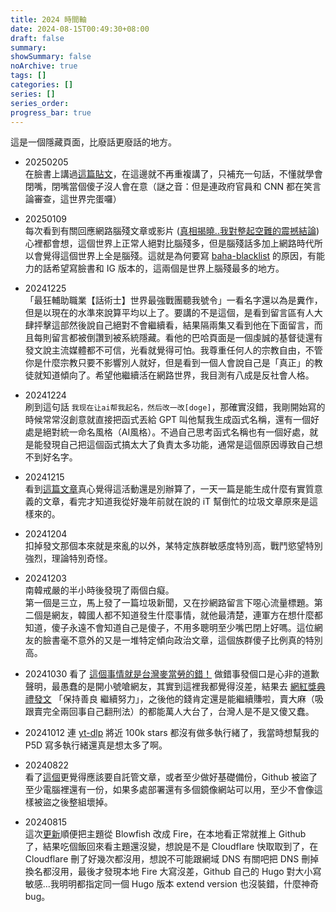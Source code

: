```yaml
---
title: 2024 時間軸
date: 2024-08-15T00:49:30+08:00
draft: false
summary: 
showSummary: false
noArchive: true
tags: []
categories: []
series: []
series_order: 
progress_bar: true
---
```


<!-- jQuery -->
<script  type="text/javascript"  src="https://cdnjs.cloudflare.com/ajax/libs/jquery/3.7.1/jquery.min.js"></script>
<!-- nanogallery2 -->
<link href="https://unpkg.com/nanogallery2/dist/css/nanogallery2.min.css" rel="stylesheet" type="text/css"></link>
<script  type="text/javascript" src="https://unpkg.com/nanogallery2@3.0.5/dist/jquery.nanogallery2.min.js"></script>

這是一個隱藏頁面，比廢話更廢話的地方。

- 20250205  
在臉書上講過[這篇貼文](https://www.facebook.com/segacheng/posts/10107838498957053)，在這邊就不再重複講了，只補充一句話，不懂就學會閉嘴，閉嘴當個傻子沒人會在意（謎之音：但是連政府官員和 CNN 都在笑言論審查，這世界完蛋囉）

- 20250109  
每次看到有關回應網路腦殘文章或影片 ([真相揭曉..我對整起空難的震撼結論](https://www.youtube.com/watch?v=GujjTfs8o-M)) 心裡都會想，這個世界上正常人絕對比腦殘多，但是腦殘話多加上網路時代所以會覺得這個世界上全是腦殘。這就是為何要寫 [baha-blacklist](https://github.com/ZhenShuo2021/baha-blacklist) 的原因，有能力的話希望寫臉書和 IG 版本的，這兩個是世界上腦殘最多的地方。

- 20241225  
「最狂輔助職業【話術士】世界最強戰團聽我號令」一看名字還以為是糞作，但是以現在的水準來說算平均以上了。要講的不是這個，是看到留言區有人大肆抨擊這部然後說自己絕對不會繼續看，結果隔兩集又看到他在下面留言，而且每則留言都被倒讚到被系統隱藏。看他的巴哈頁面是一個虔誠的基督徒還有發文說主流媒體都不可信，光看就覺得可怕。我尊重任何人的宗教自由，不管你是什麼宗教只要不影響別人就好，但是看到一個人會說自己是「真正」的教徒就知道傾向了。希望他繼續活在網路世界，我目測有八成是反社會人格。

- 20241224  
刷到這句話 `我现在让ai帮我起名，然后改一改[doge]`，那確實沒錯，我剛開始寫的時候常常沒創意就直接把函式丟給 GPT 叫他幫我生成函式名稱，還有一個好處是絕對統一命名風格（AI風格）。不過自己思考函式名稱也有一個好處，就是能發現自己把這個函式搞太大了負責太多功能，通常是這個原因導致自己想不到好名字。

- 20241215  
看到[這篇文章](https://blog.kyomind.tw/ithome-ironman-tips/)真心覺得這活動還是別辦算了，一天一篇是能生成什麼有實質意義的文章，看完才知道我從好幾年前就在說的 iT 幫倒忙的垃圾文章原來是這樣來的。

- 20241204  
扣掉發文那個本來就是來亂的以外，某特定族群敏感度特別高，戰鬥慾望特別強烈，理論特別奇怪。

<script type="text/javascript" src="https://cdnjs.cloudflare.com/ajax/libs/jquery/3.7.1/jquery.min.js"></script>
<link href="https://unpkg.com/nanogallery2/dist/css/nanogallery2.min.css" rel="stylesheet" type="text/css" />
<script type="text/javascript" src="https://unpkg.com/nanogallery2@3.0.5/dist/jquery.nanogallery2.min.js"></script>

<div id="nanogallery"></div>

<script>
    (function () {
        jQuery("#nanogallery").nanogallery2({
            itemsBaseURL: window.baseURL + "timeline/data/20241204/",
            thumbnailWidth: "auto",
            thumbnailHeight: 200,
            galleryDisplayMode: "moreButton",
            galleryDisplayMoreStep: 1,
            viewerGallery: "none",
            imageTransition: "swipe",
            thumbnailLabel: {
                position: "onBottom",
                displayDescription: false,
                displayTitle: false,
                titleMultiLine: true
            },
            viewerToolbar: { display: false, standard: 'minimizeButton, label', minimized: 'minimizeButton, label, fullscreenButton, downloadButton, infoButton' },
            viewerTools: { topLeft: 'infoButton, label', topRight: 'pageCounter, playPauseButton, zoomButton, fullscreenButton, downloadButton, closeButton' },
            thumbnailBaseGridHeight: 50,
            thumbnailAlignment: 'fillWidth',
            thumbnailToolbarAlbum: null,
            icons: { thumbnailDisplay: '<i class="fa fa-long-arrow-right" aria-hidden="true"></i> display' },
            thumbnailDisplayTransition: 'slideDown',
            thumbnailDisplayTransitionDuration: 500,
            thumbnailDisplayInterval: 30,
            thumbnailHoverEffect2: 'label_translateY_0px_-20px|image_scale_1.00_1.10|image_rotateZ_0deg_2deg|image_translateY_0px_-20px|tools_opacity_0_1|tools_translateY_30px_0px',
            touchAnimation: true,
            touchAutoOpenDelay: 800,
            locationHash: false,
            items: [
                { src: "https://cdn.zsl0621.cc/2025/blog/timeline-20241204-1---2025-05-09T12-02-34.webp", srct: "https://cdn.zsl0621.cc/2025/blog/timeline-20241204-1---2025-05-09T12-02-34.webp", description: '1' },
                { src: "https://cdn.zsl0621.cc/2025/blog/timeline-20241204-2---2025-05-09T12-02-34.webp", srct: "https://cdn.zsl0621.cc/2025/blog/timeline-20241204-2---2025-05-09T12-02-34.webp", description: '2' },
                { src: "https://cdn.zsl0621.cc/2025/blog/timeline-20241204-3---2025-05-09T12-02-34.webp", srct: "https://cdn.zsl0621.cc/2025/blog/timeline-20241204-3---2025-05-09T12-02-34.webp", description: '3' },
                { src: "https://cdn.zsl0621.cc/2025/blog/timeline-20241204-4---2025-05-09T12-02-34.webp", srct: "https://cdn.zsl0621.cc/2025/blog/timeline-20241204-4---2025-05-09T12-02-34.webp", description: '4' },
                { src: "https://cdn.zsl0621.cc/2025/blog/timeline-20241204-5---2025-05-09T12-02-34.webp", srct: "https://cdn.zsl0621.cc/2025/blog/timeline-20241204-5---2025-05-09T12-02-34.webp", description: '5' }
            ],
        });
    })();
</script>

- 20241203  
南韓戒嚴的半小時後發現了兩個白癡。  
第一個是三立，馬上發了一篇垃圾新聞，又在抄網路留言下噁心流量標題。第二個是網友，韓國人都不知道發生什麼事情，就他最清楚，連軍方在想什麼都知道，傻子永遠不會知道自己是傻子，不用多聰明至少嘴巴閉上好嗎。這位網友的臉書毫不意外的又是一堆特定傾向政治文章，這個族群傻子比例真的特別高。

- 20241030
看了 [這個事情就是台灣麥當勞的錯！](https://www.youtube.com/watch?v=H-8ix1dSi4g) 做錯事發個口是心非的道歉聲明，最愚蠢的是開小號嗆網友，其實到這裡我都覺得沒差，結果去 [網紅獎典禮發文](https://www.instagram.com/p/DBqng-zyA0Q/?utm_source=ig_web_copy_link) 「保持善良 繼續努力」，之後他的錢肯定還是能繼續賺啦，賣大麻（吸跟賣完全兩回事自己翻刑法）的都能萬人大台了，台灣人是不是又傻又蠢。

- 20241012
連 [yt-dlp](https://github.com/yt-dlp/yt-dlp/issues/1918) 將近 100k stars 都沒有做多執行緒了，我當時想幫我的 P5D 寫多執行緒還真是想太多了啊。

- 20240822  
看了[這個](https://www.facebook.com/groups/honestaudio/posts/3643080962672094)更覺得應該要自託管文章，或者至少做好基礎備份，Github 被盜了至少電腦裡還有一份，如果多處部署還有多個鏡像網站可以用，至少不會像這樣被盜之後整組壞掉。

- 20240815  
這次[更新](/posts/20240728/)順便把主題從 Blowfish 改成 Fire，在本地看正常就推上 Github 了，結果吃個飯回來看主題還沒變，想說是不是 Cloudflare 快取取到了，在 Cloudflare 刪了好幾次都沒用，想說不可能跟網域 DNS 有關吧把 DNS 刪掉換名都沒用，最後才發現本地 Fire 大寫沒差，Github 自己的 Hugo 對大小寫敏感...我明明都指定同一個 Hugo 版本 extend version 也沒裝錯，什麼神奇 bug。
